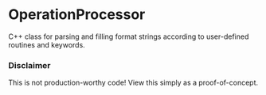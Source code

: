 # OperationProcessor
C++ class for parsing and filling format strings according to user-defined routines and keywords.

### Disclaimer
This is not production-worthy code! View this simply as a proof-of-concept.
